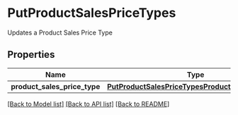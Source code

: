 # PutProductSalesPriceTypes

Updates a Product Sales Price Type
## Properties
Name | Type | Description | Notes
------------ | ------------- | ------------- | -------------
**product_sales_price_type** | [**PutProductSalesPriceTypesProductSalesPriceType**](PutProductSalesPriceTypesProductSalesPriceType.md) |  | [optional] 

[[Back to Model list]](../README.md#documentation-for-models) [[Back to API list]](../README.md#documentation-for-api-endpoints) [[Back to README]](../README.md)


